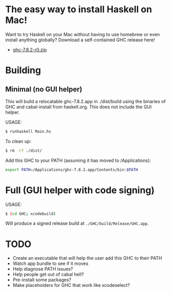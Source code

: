 # The easy way to install Haskell on Mac!

Want to try Haskell on your Mac without having to use homebrew or
even install anything globally? Download a self-contained GHC release here!

* [ghc-7.8.2-r0.zip](https://github.com/etrepum/ghc-dot-app/releases/download/v7.8.2-r0/ghc-7.8.2-r0.zip)

# Building

## Minimal (no GUI helper)

This will build a relocatable ghc-7.8.2.app in ./dist/build using
the binaries of GHC and cabal-install from haskell.org. This does not
include the GUI helper.

USAGE:

```bash
$ runhaskell Main.hs
```

To clean up:

```bash
$ rm -rf ./dist/
```

Add this GHC to your PATH (assuming it has moved to /Applications):

```bash
export PATH=/Applications/ghc-7.8.2.app/Contents/bin:$PATH
```

# Full (GUI helper with code signing)

USAGE:

```bash
$ (cd GHC; xcodebuild)
```

Will produce a signed release build at `./GHC/build/Release/GHC.app`.

# TODO

* Create an executable that will help the user add this GHC to their
  PATH
* Watch app bundle to see if it moves
* Help diagnose PATH issues?
* Help people get out of cabal hell?
* Pre-install some packages?
* Make placeholders for GHC that work like xcodeselect?
